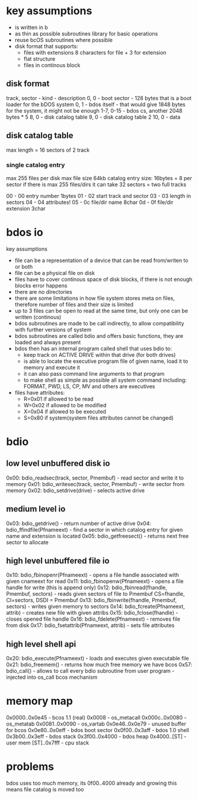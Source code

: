 # key assumptions
- is written in b
- as thin as possible subroutines library for basic operations
- reuse bcOS subroutines where possible
- disk format that supports:
  - files with extensions 8 characters for file + 3 for extension
  - flat structure
  - files in continous block

## disk format
track, sector - kind - description
0, 0 - boot sector - 128 bytes that is a boot loader for the bDOS system
0, 1 - bdos itself - that would give 1848 bytes for the system, it might not be enough
1-7, 0-15 - bdos cs, another 2048 bytes * 5
8, 0 - disk catalog table
9, 0 - disk catalog table 2
10, 0 - data

## disk catalog table
max length = 16 sectors of 2 track

### single catalog entry
max 255 files per disk
max file size 64kb
catalog entry size: 16bytes = 8 per sector
if there is max 255 files/dirs it can take 32 sectors = two full tracks

00 - 00 entry number 1bytes
01 - 02 start track and sector
03 - 03 length in sectors
04 - 04 attributes!
05 - 0c file/dir name 8char
0d - 0f file/dir extension 3char

# bdos io
key assumptions
- file can be a representation of a device that can be read from/writen to or both
- file can be a physical file on disk
- files have to cover continous space of disk blocks, if there is not enough blocks error happens
- there are no directories
- there are some limitations in how file system stores meta on files, therefore number of files and their size is limited
- up to 3 files can be open to read at the same time, but only one can be written (continous)
- bdos subroutines are made to be call indirectly, to allow compatibility with further versions of system
- bdos subroutines are called bdio and offers basic functions, they are loaded and always present
- bdos then has an internal program called shell that uses bdio to:
  - keep track on ACTIVE DRIVE within that drive (for both drives)
  - is able to locate the executive program file of given name, load it to memory and execute it
  - it can also pass command line arguments to that program
  - to make shell as simple as possible all system command including: FORMAT, PWD, LS, CP, MV and others are executives
- files have attributes:
  - R=0x01 if allowed to be read
  - W=0x02 if allowed to be modified
  - X=0x04 if allowed to be executed
  - S=0x80 if system(system files attributes cannot be changed)

# bdio
## low level unbuffered disk io
0x00: bdio_readsec(track, sector, Pmembuf) - read sector and write it to memory
0x01: bdio_writesec(track, sector, Pmembuf) - write sector from memory
0x02: bdio_setdrive(drive) - selects active drive
## medium level io
0x03: bdio_getdrive() - return number of active drive
0x04: bdio_ffindfile(Pfnameext) - find a sector in which catalog entry for given name and extension is located
0x05: bdio_getfreesect() - returns next free sector to allocate
## high level unbuffered file io
0x10: bdio_fbinopenr(Pfnameext) - opens a file handle associated with given cnameext for read
0x11: bdio_fbinopenw(Pfnameext) - opens a file handle for write (this is append only)
0x12: bdio_fbinread(fhandle, Pmembuf, sectors) - reads given sectors of file to Pmembuf CS=fhandle, CI=sectors, DSDI = Pmembuf
0x13: bdio_fbinwrite(fhandle, Pmembuf, sectors) - writes given memory to sectors
0x14: bdio_fcreate(Pfnameext, attrib) - creates new file with given attribs
0x15: bdio_fclose(fhandle) - closes opened file handle
0x16: bdio_fdelete(Pfnameext) - removes file from disk
0x17: bdio_fsetattrib(Pfnameext, attrib) - sets file attributes
## high level shell api
0x20: bdio_execute(Pfnameext) - loads and executes given executable file
0x21: bdio_freemem() - returns how much free memory we have
bcos 0x57: bdio_call() - allows to call every bdio subroutine from user program - injected into os_call bcos mechanism

# memory map
0x0000..0x0e45 - bcos 1.1 (real)
  0x0008         - os_metacall
  0x000c..0x0080 - os_metatab
  0x0081..0x0090 - os_vartab
0x0e46..0x0e79 - unused buffer for bcos
0x0e80..0x0eff - bdos boot sector
0x0f00..0x3aff - bdos 1.0 shell
0x3b00..0x3eff - bdos stack
0x3f00..0x4000 - bdos heap
0x4000..[ST]   - user mem
[ST]..0x7fff   - cpu stack

# problems
bdos uses too much memory, its 0f00..4000 already and growing
this means file catalog is moved too 